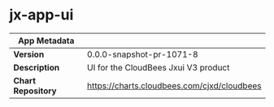 # jx-app-ui

|App Metadata||
|---|---|
| **Version** | 0.0.0-snapshot-pr-1071-8 |
| **Description** | UI for the CloudBees Jxui V3 product |
| **Chart Repository** | https://charts.cloudbees.com/cjxd/cloudbees |
